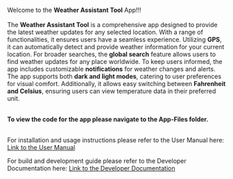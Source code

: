 Welcome to the **Weather Assistant Tool** App!!! <br/>
<br/>
The **Weather Assistant Tool** is a comprehensive app designed to provide the latest weather updates for any selected location. With a range of functionalities, it ensures users have a seamless experience. Utilizing **GPS**, it can automatically detect and provide weather information for your current location. For broader searches, the **global search** feature allows users to find weather updates for any place worldwide. To keep users informed, the app includes customizable **notifications** for weather changes and alerts. The app supports both **dark and light modes**, catering to user preferences for visual comfort. Additionally, it allows easy switching between **Fahrenheit and Celsius**, ensuring users can view temperature data in their preferred unit.
<br/>
<br/>

**To view the code for the app please navigate to the App-Files folder.** <br><br>

For installation and usage instructions please refer to the User Manual here: [Link to the User Manual](https://github.com/Sanmeet-EWU/github-teams-project-bid-ctrl-freaks/blob/main/User_Manual_350.pdf)

For build and development guide please refer to the Developer Documentation here: [Link to the Developer Documentation](https://github.com/Sanmeet-EWU/github-teams-project-bid-ctrl-freaks/blob/main/Dev_Docs_350.pdf)

